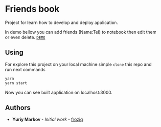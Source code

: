 # Friends book

Project for learn how to develop and deploy application.

In demo bellow you can add friends (Name:Tel) to notebook then edit them or even delete.
[`DEMO`](https://froziq.github.io/friends-book/)

## Using

For explore this project on your local machine simple `clone` this repo and run next commands

```bash
yarn
yarn start
```

Now you can see built application on localhost:3000. 

## Authors

* **Yuriy Markov** - *Initial work* - [froziq](https://github.com/froziq)
